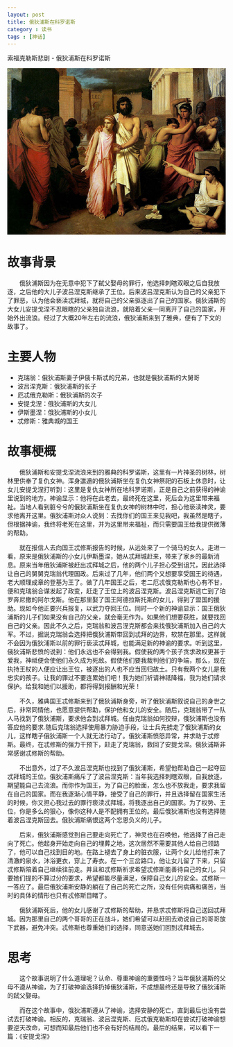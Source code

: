 ```yaml
---
layout: post
title: 俄狄浦斯在科罗诺斯
category : 读书
tags : [神话]
---
```


索福克勒斯悲剧 - 俄狄浦斯在科罗诺斯

![](/images/posts/geek_mythology/oedipus-in-coronus.jpeg)

# 故事背景

　　俄狄浦斯因为在无意中犯下了弑父娶母的罪行，他选择刺瞎双眼之后自我放逐，之后他的大儿子波吕涅克斯继承了王位。后来波吕涅克斯认为自己的父亲犯下了罪恶，认为他会亵渎忒拜城，就将自己的父亲驱逐出了自己的国家。俄狄浦斯的大女儿安提戈涅不忍眼瞎的父亲独自流浪，就陪着父亲一同离开了自己的国家，开始外出流浪。经过了大概20年左右的流浪，俄狄浦斯来到了雅典，便有了下文的故事了。

# 主要人物

* 克瑞翁：俄狄浦斯妻子伊俄卡斯忒的兄弟，也就是俄狄浦斯的大舅哥
* 波吕涅克斯：俄狄浦斯的长子
* 厄忒俄克勒斯：俄狄浦斯的次子
* 安提戈涅：俄狄浦斯的大女儿
* 伊斯墨涅：俄狄浦斯的小女儿
* 忒修斯：雅典城的国王

# 故事梗概

　　俄狄浦斯和安提戈涅流浪来到的雅典的科罗诺斯，这里有一片神圣的树林，树林里供奉了复仇女神。浑身邋遢的俄狄浦斯坐在复仇女神祭祀的石板上休息时，让女儿安提戈涅打听到：这里是复仇女神所在地科罗诺斯，正是自己之前获得的神谕里说到的地方。神谕显示：他将在此老去，最终死在这里，死后会为这里带来福祉。当地人看到脏兮兮的俄狄浦斯坐在复仇女神的树林中时，担心他亵渎神灵，要求他离开这里。俄狄浦斯对众人说到：去找你们的国王来见我吧，我虽然是瞎子，但根据神谕，我终将老死在这里，并为这里带来福祉，而只需要国王给我提供微薄的帮助。

　　就在报信人去向国王忒修斯报告的时候，从远处来了一个骑马的女人。走进一看，原来是俄狄浦斯的小女儿伊斯墨涅，她从忒拜城赶来，带来了家乡的最新消息。原来当年俄狄浦斯被赶出忒拜城之后，他的两个儿子担心受到诅咒，因此选择让自己的舅舅克瑞翁代理国政。后来过了几年，他们两个又想要享受国王的待遇，老大顺理成章的登基为王了。做了几年国王之后，老二厄忒俄克勒斯也心有不甘，便和克瑞翁合谋发起了政变，赶走了王位上的波吕涅克斯。波吕涅克斯逃亡到了珀罗奔尼撒的阿尔戈斯。他在那里娶了国王阿德拉斯托斯的女儿，得到了盟国的援助。现如今他正要兴兵报复，以武力夺回王位。同时一个新的神谕显示：国王俄狄浦斯的儿子们如果没有自己的父亲，就会毫无作为。如果他们想要获胜，就要找回自己的父亲。因此不久之后，克瑞翁和波吕涅克斯都会来找俄狄浦斯加入自己的大军。不过，据说克瑞翁会选择把俄狄浦斯带回到忒拜的边界，软禁在那里。这样就不会因为俄狄浦斯以前的罪行亵渎忒拜城，也能满足新的神谕的要求。听到这里，俄狄浦斯悲愤的说到：他们永远也不会得到我。假使我的两个孩子贪求政权更甚于爱我，神祗便会使他们永久成为死敌。假使他们要我裁判他们的争端，那么，现在执持王杖的人便应让出王位，被逐出的人也不应当回归故土。只有我两个女儿是我忠实的孩子。让我的罪过不要连累她们吧！我为她们祈请神祗降福，我为她们请求保护。给我和她们以援助，都将得到报酬和光荣！

　　不久，雅典国王忒修斯来到了俄狄浦斯身旁，听了俄狄浦斯叙说自己的身世之后，非常同情他，也愿意提供帮助，保护他和女儿的安全。随后，克瑞翁带了一队人马找到了俄狄浦斯，要求他会到忒拜城。任由克瑞翁如何狡辩，俄狄浦斯也没有答应他的要求.随后克瑞翁选择使用暴力胁迫手段，让士兵先掳走了俄狄浦斯的女儿，这样瞎子俄狄浦斯一个人就无法行动了。俄狄浦斯愤怒异常，并求助于忒修斯。最终，在忒修斯的强力干预下，赶走了克瑞翁，救回了安提戈涅。俄狄浦斯非常感谢忒修斯的帮助。

　　不出意外，过了不久波吕涅克斯也找到了俄狄浦斯，希望他帮助自己一起夺回忒拜城的王位。俄狄浦斯痛斥了了波吕涅克斯：当年我选择刺瞎双眼，自我放逐，期望能自己去流浪。而你作为国王，为了自己的脸面，怎么也不放我走，要求我留在自己的国家。而在我逐渐心情平静，接受了自己的罪行，并且选择留在国家生活的时候，你又担心我过去的罪行亵渎忒拜城，将我逐出自己的国家。为了权势、王位，你是多么的狠心，像你这种人是不配拥有王位的。最后俄狄浦斯也没有选择随着波吕涅克斯回去。俄狄浦斯痛恨这两个忘恩负义的儿子。

　　后来，俄狄浦斯感觉到自己要走向死亡了，神灵也在召唤他，他选择了自己走向了死亡。他起身开始走向自己的埋葬之地，这次居然不需要其他人给自己领路了，他可以自己找到目的地。在路上褪去了身上的脏衣服，让两个女儿给他打来了清澈的泉水，沐浴更衣，穿上了寿衣。在一个三岔路口，他让女儿留了下来，只留忒修斯陪着自己继续往前走。并且和忒修斯祈求希望忒修斯能善待自己的女儿。只要她们提的不算过分的要求，希望都能尽量满足，保障自己女儿的安全。忒修斯一一答应了。最后俄狄浦斯安静的躺在了自己的死亡之所，没有任何病痛和痛苦，当时的具体的情形也只有忒修斯目睹了。

　　俄狄浦斯死后，他的女儿感谢了忒修斯的帮助，并恳求忒修斯将自己送回忒拜城。因为那里自己的两个哥哥的正在战斗，她们希望可以赶回去劝说自己的哥哥放下武器，避免冲突。忒修斯也尊重她们的选择，同意送她们回到忒拜城去。

# 思考
　　这个故事说明了什么道理呢？认命、尊重神谕的重要性吗？当年俄狄浦斯的父母不遵从神谕，为了打破神谕选择扔掉俄狄浦斯，不成想最终还是导致了俄狄浦斯的弑父娶母。

　　而在这个故事中，俄狄浦斯遵从了神谕，选择安静的死亡，直到最后也没有尝试去打破神谕。相反的，克瑞翁、波吕涅克斯、厄忒俄克勒斯却在尝试打破神谕想要逆天改命，可想而知最后他们也不会有好的结局的。最后的结果，可以看下一篇：《安提戈涅》
